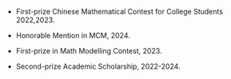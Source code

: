 - First-prize Chinese Mathematical Contest for College Students  2022,2023.

- Honorable Mention in MCM, 2024.

- First-prize in Math Modelling Contest, 2023.

- Second-prize Academic Scholarship, 2022-2024.